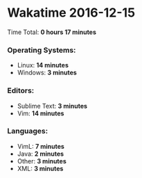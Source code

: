 # Wakatime 2016-12-15

Time Total: **0 hours 17 minutes**

### Operating Systems:
- Linux: **14 minutes** 
- Windows: **3 minutes** 

### Editors:
- Sublime Text: **3 minutes** 
- Vim: **14 minutes** 

### Languages:
- VimL: **7 minutes** 
- Java: **2 minutes** 
- Other: **3 minutes** 
- XML: **3 minutes** 

